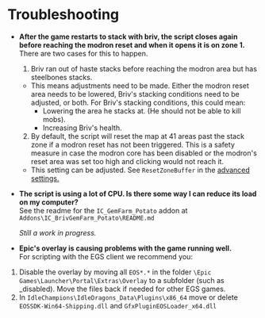 # Troubleshooting

* **After the game restarts to stack with briv, the script closes again before reaching the modron reset and when it opens it is on zone 1.**  
There are two cases for this to happen.
  1. Briv ran out of haste stacks before reaching the modron area but has steelbones stacks.
  * This means adjustments need to be made. Either the modron reset area needs to be lowered, Briv's stacking conditions need to be adjusted, or both. For Briv's stacking conditions, this could mean:
    * Lowering the area he stacks at. (He should not be able to kill mobs).
    * Increasing Briv's health.
  2. By default, the script will reset the map at 41 areas past the stack zone if a modron reset has not been triggered. This is a safety measure in case the modron core has been disabled or the modron's reset area was set too high and clicking would not reach it.
  *  This setting can be adjusted. See ``ResetZoneBuffer`` in the [advanced settings.](SETTINGS.md)
* **The script is using a lot of CPU. Is there some way I can reduce its load on my computer?**  
See the readme for the ``IC_GemFarm_Potato`` addon at ``Addons\IC_BrivGemFarm_Potato\README.md``

  *Still a work in progress.*

* **Epic's overlay is causing problems with the game running well.**   
For scripting with the EGS client we recommend you:
1. Disable the overlay by moving all ``EOS*.*`` in the folder ``\Epic Games\Launcher\Portal\Extras\Overlay`` to a subfolder (such as \_disabled). Move the files back if needed for other EGS games.
2. In ``IdleChampions\IdleDragons_Data\Plugins\x86_64`` move or delete ``EOSSDK-Win64-Shipping.dll`` and ``GfxPluginEOSLoader_x64.dll``
